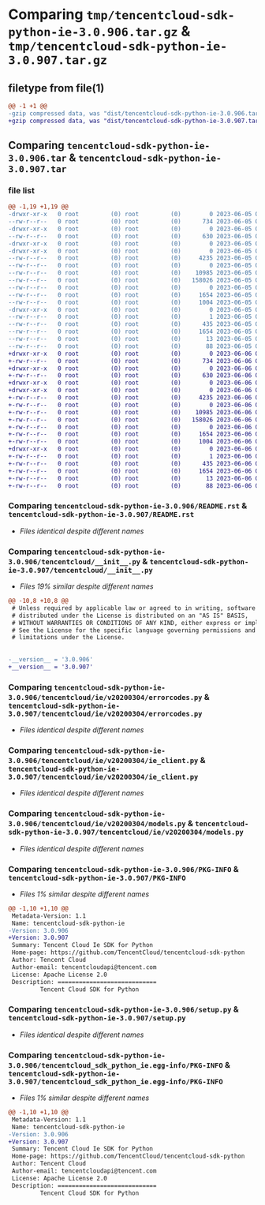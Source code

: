 # Comparing `tmp/tencentcloud-sdk-python-ie-3.0.906.tar.gz` & `tmp/tencentcloud-sdk-python-ie-3.0.907.tar.gz`

## filetype from file(1)

```diff
@@ -1 +1 @@
-gzip compressed data, was "dist/tencentcloud-sdk-python-ie-3.0.906.tar", last modified: Mon Jun  5 00:36:07 2023, max compression
+gzip compressed data, was "dist/tencentcloud-sdk-python-ie-3.0.907.tar", last modified: Tue Jun  6 02:28:24 2023, max compression
```

## Comparing `tencentcloud-sdk-python-ie-3.0.906.tar` & `tencentcloud-sdk-python-ie-3.0.907.tar`

### file list

```diff
@@ -1,19 +1,19 @@
-drwxr-xr-x   0 root         (0) root         (0)        0 2023-06-05 00:36:07.000000 tencentcloud-sdk-python-ie-3.0.906/
--rw-r--r--   0 root         (0) root         (0)      734 2023-06-05 00:36:07.000000 tencentcloud-sdk-python-ie-3.0.906/README.rst
-drwxr-xr-x   0 root         (0) root         (0)        0 2023-06-05 00:36:07.000000 tencentcloud-sdk-python-ie-3.0.906/tencentcloud/
--rw-r--r--   0 root         (0) root         (0)      630 2023-06-05 00:36:07.000000 tencentcloud-sdk-python-ie-3.0.906/tencentcloud/__init__.py
-drwxr-xr-x   0 root         (0) root         (0)        0 2023-06-05 00:36:07.000000 tencentcloud-sdk-python-ie-3.0.906/tencentcloud/ie/
-drwxr-xr-x   0 root         (0) root         (0)        0 2023-06-05 00:36:07.000000 tencentcloud-sdk-python-ie-3.0.906/tencentcloud/ie/v20200304/
--rw-r--r--   0 root         (0) root         (0)     4235 2023-06-05 00:36:07.000000 tencentcloud-sdk-python-ie-3.0.906/tencentcloud/ie/v20200304/errorcodes.py
--rw-r--r--   0 root         (0) root         (0)        0 2023-06-05 00:36:07.000000 tencentcloud-sdk-python-ie-3.0.906/tencentcloud/ie/v20200304/__init__.py
--rw-r--r--   0 root         (0) root         (0)    10985 2023-06-05 00:36:07.000000 tencentcloud-sdk-python-ie-3.0.906/tencentcloud/ie/v20200304/ie_client.py
--rw-r--r--   0 root         (0) root         (0)   158026 2023-06-05 00:36:07.000000 tencentcloud-sdk-python-ie-3.0.906/tencentcloud/ie/v20200304/models.py
--rw-r--r--   0 root         (0) root         (0)        0 2023-06-05 00:36:07.000000 tencentcloud-sdk-python-ie-3.0.906/tencentcloud/ie/__init__.py
--rw-r--r--   0 root         (0) root         (0)     1654 2023-06-05 00:36:07.000000 tencentcloud-sdk-python-ie-3.0.906/PKG-INFO
--rw-r--r--   0 root         (0) root         (0)     1004 2023-06-05 00:36:07.000000 tencentcloud-sdk-python-ie-3.0.906/setup.py
-drwxr-xr-x   0 root         (0) root         (0)        0 2023-06-05 00:36:07.000000 tencentcloud-sdk-python-ie-3.0.906/tencentcloud_sdk_python_ie.egg-info/
--rw-r--r--   0 root         (0) root         (0)        1 2023-06-05 00:36:07.000000 tencentcloud-sdk-python-ie-3.0.906/tencentcloud_sdk_python_ie.egg-info/dependency_links.txt
--rw-r--r--   0 root         (0) root         (0)      435 2023-06-05 00:36:07.000000 tencentcloud-sdk-python-ie-3.0.906/tencentcloud_sdk_python_ie.egg-info/SOURCES.txt
--rw-r--r--   0 root         (0) root         (0)     1654 2023-06-05 00:36:07.000000 tencentcloud-sdk-python-ie-3.0.906/tencentcloud_sdk_python_ie.egg-info/PKG-INFO
--rw-r--r--   0 root         (0) root         (0)       13 2023-06-05 00:36:07.000000 tencentcloud-sdk-python-ie-3.0.906/tencentcloud_sdk_python_ie.egg-info/top_level.txt
--rw-r--r--   0 root         (0) root         (0)       88 2023-06-05 00:36:07.000000 tencentcloud-sdk-python-ie-3.0.906/setup.cfg
+drwxr-xr-x   0 root         (0) root         (0)        0 2023-06-06 02:28:24.000000 tencentcloud-sdk-python-ie-3.0.907/
+-rw-r--r--   0 root         (0) root         (0)      734 2023-06-06 02:28:24.000000 tencentcloud-sdk-python-ie-3.0.907/README.rst
+drwxr-xr-x   0 root         (0) root         (0)        0 2023-06-06 02:28:24.000000 tencentcloud-sdk-python-ie-3.0.907/tencentcloud/
+-rw-r--r--   0 root         (0) root         (0)      630 2023-06-06 02:28:24.000000 tencentcloud-sdk-python-ie-3.0.907/tencentcloud/__init__.py
+drwxr-xr-x   0 root         (0) root         (0)        0 2023-06-06 02:28:24.000000 tencentcloud-sdk-python-ie-3.0.907/tencentcloud/ie/
+drwxr-xr-x   0 root         (0) root         (0)        0 2023-06-06 02:28:24.000000 tencentcloud-sdk-python-ie-3.0.907/tencentcloud/ie/v20200304/
+-rw-r--r--   0 root         (0) root         (0)     4235 2023-06-06 02:28:24.000000 tencentcloud-sdk-python-ie-3.0.907/tencentcloud/ie/v20200304/errorcodes.py
+-rw-r--r--   0 root         (0) root         (0)        0 2023-06-06 02:28:24.000000 tencentcloud-sdk-python-ie-3.0.907/tencentcloud/ie/v20200304/__init__.py
+-rw-r--r--   0 root         (0) root         (0)    10985 2023-06-06 02:28:24.000000 tencentcloud-sdk-python-ie-3.0.907/tencentcloud/ie/v20200304/ie_client.py
+-rw-r--r--   0 root         (0) root         (0)   158026 2023-06-06 02:28:24.000000 tencentcloud-sdk-python-ie-3.0.907/tencentcloud/ie/v20200304/models.py
+-rw-r--r--   0 root         (0) root         (0)        0 2023-06-06 02:28:24.000000 tencentcloud-sdk-python-ie-3.0.907/tencentcloud/ie/__init__.py
+-rw-r--r--   0 root         (0) root         (0)     1654 2023-06-06 02:28:24.000000 tencentcloud-sdk-python-ie-3.0.907/PKG-INFO
+-rw-r--r--   0 root         (0) root         (0)     1004 2023-06-06 02:28:24.000000 tencentcloud-sdk-python-ie-3.0.907/setup.py
+drwxr-xr-x   0 root         (0) root         (0)        0 2023-06-06 02:28:24.000000 tencentcloud-sdk-python-ie-3.0.907/tencentcloud_sdk_python_ie.egg-info/
+-rw-r--r--   0 root         (0) root         (0)        1 2023-06-06 02:28:24.000000 tencentcloud-sdk-python-ie-3.0.907/tencentcloud_sdk_python_ie.egg-info/dependency_links.txt
+-rw-r--r--   0 root         (0) root         (0)      435 2023-06-06 02:28:24.000000 tencentcloud-sdk-python-ie-3.0.907/tencentcloud_sdk_python_ie.egg-info/SOURCES.txt
+-rw-r--r--   0 root         (0) root         (0)     1654 2023-06-06 02:28:24.000000 tencentcloud-sdk-python-ie-3.0.907/tencentcloud_sdk_python_ie.egg-info/PKG-INFO
+-rw-r--r--   0 root         (0) root         (0)       13 2023-06-06 02:28:24.000000 tencentcloud-sdk-python-ie-3.0.907/tencentcloud_sdk_python_ie.egg-info/top_level.txt
+-rw-r--r--   0 root         (0) root         (0)       88 2023-06-06 02:28:24.000000 tencentcloud-sdk-python-ie-3.0.907/setup.cfg
```

### Comparing `tencentcloud-sdk-python-ie-3.0.906/README.rst` & `tencentcloud-sdk-python-ie-3.0.907/README.rst`

 * *Files identical despite different names*

### Comparing `tencentcloud-sdk-python-ie-3.0.906/tencentcloud/__init__.py` & `tencentcloud-sdk-python-ie-3.0.907/tencentcloud/__init__.py`

 * *Files 19% similar despite different names*

```diff
@@ -10,8 +10,8 @@
 # Unless required by applicable law or agreed to in writing, software
 # distributed under the License is distributed on an "AS IS" BASIS,
 # WITHOUT WARRANTIES OR CONDITIONS OF ANY KIND, either express or implied.
 # See the License for the specific language governing permissions and
 # limitations under the License.
 
 
-__version__ = '3.0.906'
+__version__ = '3.0.907'
```

### Comparing `tencentcloud-sdk-python-ie-3.0.906/tencentcloud/ie/v20200304/errorcodes.py` & `tencentcloud-sdk-python-ie-3.0.907/tencentcloud/ie/v20200304/errorcodes.py`

 * *Files identical despite different names*

### Comparing `tencentcloud-sdk-python-ie-3.0.906/tencentcloud/ie/v20200304/ie_client.py` & `tencentcloud-sdk-python-ie-3.0.907/tencentcloud/ie/v20200304/ie_client.py`

 * *Files identical despite different names*

### Comparing `tencentcloud-sdk-python-ie-3.0.906/tencentcloud/ie/v20200304/models.py` & `tencentcloud-sdk-python-ie-3.0.907/tencentcloud/ie/v20200304/models.py`

 * *Files identical despite different names*

### Comparing `tencentcloud-sdk-python-ie-3.0.906/PKG-INFO` & `tencentcloud-sdk-python-ie-3.0.907/PKG-INFO`

 * *Files 1% similar despite different names*

```diff
@@ -1,10 +1,10 @@
 Metadata-Version: 1.1
 Name: tencentcloud-sdk-python-ie
-Version: 3.0.906
+Version: 3.0.907
 Summary: Tencent Cloud Ie SDK for Python
 Home-page: https://github.com/TencentCloud/tencentcloud-sdk-python
 Author: Tencent Cloud
 Author-email: tencentcloudapi@tencent.com
 License: Apache License 2.0
 Description: ============================
         Tencent Cloud SDK for Python
```

### Comparing `tencentcloud-sdk-python-ie-3.0.906/setup.py` & `tencentcloud-sdk-python-ie-3.0.907/setup.py`

 * *Files identical despite different names*

### Comparing `tencentcloud-sdk-python-ie-3.0.906/tencentcloud_sdk_python_ie.egg-info/PKG-INFO` & `tencentcloud-sdk-python-ie-3.0.907/tencentcloud_sdk_python_ie.egg-info/PKG-INFO`

 * *Files 1% similar despite different names*

```diff
@@ -1,10 +1,10 @@
 Metadata-Version: 1.1
 Name: tencentcloud-sdk-python-ie
-Version: 3.0.906
+Version: 3.0.907
 Summary: Tencent Cloud Ie SDK for Python
 Home-page: https://github.com/TencentCloud/tencentcloud-sdk-python
 Author: Tencent Cloud
 Author-email: tencentcloudapi@tencent.com
 License: Apache License 2.0
 Description: ============================
         Tencent Cloud SDK for Python
```


